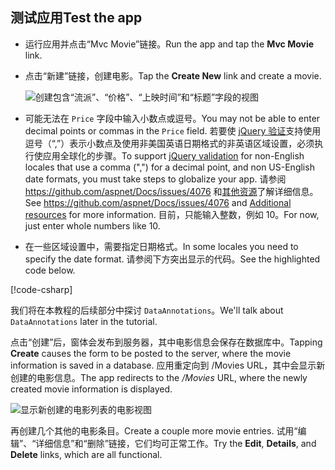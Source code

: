 
## <a name="test-the-app"></a><span data-ttu-id="82d62-101">测试应用</span><span class="sxs-lookup"><span data-stu-id="82d62-101">Test the app</span></span>

* <span data-ttu-id="82d62-102">运行应用并点击“Mvc Movie”链接。</span><span class="sxs-lookup"><span data-stu-id="82d62-102">Run the app and tap the **Mvc Movie** link.</span></span>
* <span data-ttu-id="82d62-103">点击“新建”链接，创建电影。</span><span class="sxs-lookup"><span data-stu-id="82d62-103">Tap the **Create New** link and create a movie.</span></span>

  ![创建包含“流派”、“价格”、“上映时间”和“标题”字段的视图](../../tutorials/first-mvc-app/adding-model/_static/movies.png)

* <span data-ttu-id="82d62-105">可能无法在 `Price` 字段中输入小数点或逗号。</span><span class="sxs-lookup"><span data-stu-id="82d62-105">You may not be able to enter decimal points or commas in the `Price` field.</span></span> <span data-ttu-id="82d62-106">若要使 [jQuery 验证](https://jqueryvalidation.org/)支持使用逗号（“,”）表示小数点及使用非美国英语日期格式的非英语区域设置，必须执行使应用全球化的步骤。</span><span class="sxs-lookup"><span data-stu-id="82d62-106">To support [jQuery validation](https://jqueryvalidation.org/) for non-English locales that use a comma (",") for a decimal point, and non US-English date formats, you must take steps to globalize your app.</span></span> <span data-ttu-id="82d62-107">请参阅 https://github.com/aspnet/Docs/issues/4076 和[其他资源](#additional-resources)了解详细信息。</span><span class="sxs-lookup"><span data-stu-id="82d62-107">See https://github.com/aspnet/Docs/issues/4076 and [Additional resources](#additional-resources) for more information.</span></span> <span data-ttu-id="82d62-108">目前，只能输入整数，例如 10。</span><span class="sxs-lookup"><span data-stu-id="82d62-108">For now, just enter whole numbers like 10.</span></span>

<a name="displayformatdatelocal"></a>

* <span data-ttu-id="82d62-109">在一些区域设置中，需要指定日期格式。</span><span class="sxs-lookup"><span data-stu-id="82d62-109">In some locales you need to specify the date format.</span></span> <span data-ttu-id="82d62-110">请参阅下方突出显示的代码。</span><span class="sxs-lookup"><span data-stu-id="82d62-110">See the highlighted code below.</span></span>

[!code-csharp[](../../tutorials/first-mvc-app/start-mvc/sample/MvcMovie/Models/MovieDateFormat.cs?name=snippet_1&highlight=2,10)]

<span data-ttu-id="82d62-111">我们将在本教程的后续部分中探讨 `DataAnnotations`。</span><span class="sxs-lookup"><span data-stu-id="82d62-111">We'll talk about `DataAnnotations` later in the tutorial.</span></span>

<span data-ttu-id="82d62-112">点击“创建”后，窗体会发布到服务器，其中电影信息会保存在数据库中。</span><span class="sxs-lookup"><span data-stu-id="82d62-112">Tapping **Create** causes the form to be posted to the server, where the movie information is saved in a database.</span></span> <span data-ttu-id="82d62-113">应用重定向到 /Movies URL，其中会显示新创建的电影信息。</span><span class="sxs-lookup"><span data-stu-id="82d62-113">The app redirects to the */Movies* URL, where the newly created movie information is displayed.</span></span>

![显示新创建的电影列表的电影视图](../../tutorials/first-mvc-app/adding-model/_static/h.png)

<span data-ttu-id="82d62-115">再创建几个其他的电影条目。</span><span class="sxs-lookup"><span data-stu-id="82d62-115">Create a couple more movie entries.</span></span> <span data-ttu-id="82d62-116">试用“编辑”、“详细信息”和“删除”链接，它们均可正常工作。</span><span class="sxs-lookup"><span data-stu-id="82d62-116">Try the **Edit**, **Details**, and **Delete** links, which are all functional.</span></span>
